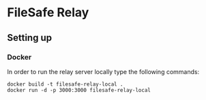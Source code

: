 # FileSafe Relay

## Setting up

### Docker

In order to run the relay server locally type the following commands:

```
docker build -t filesafe-relay-local .
docker run -d -p 3000:3000 filesafe-relay-local
```
